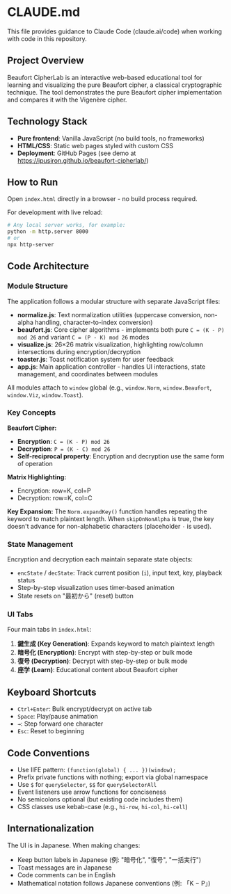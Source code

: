 # CLAUDE.md

This file provides guidance to Claude Code (claude.ai/code) when working with code in this repository.

## Project Overview

Beaufort CipherLab is an interactive web-based educational tool for learning and visualizing the pure Beaufort cipher, a classical cryptographic technique. The tool demonstrates the pure Beaufort cipher implementation and compares it with the Vigenère cipher.

## Technology Stack

- **Pure frontend**: Vanilla JavaScript (no build tools, no frameworks)
- **HTML/CSS**: Static web pages styled with custom CSS
- **Deployment**: GitHub Pages (see demo at https://ipusiron.github.io/beaufort-cipherlab/)

## How to Run

Open `index.html` directly in a browser - no build process required.

For development with live reload:
```bash
# Any local server works, for example:
python -m http.server 8000
# or
npx http-server
```

## Code Architecture

### Module Structure

The application follows a modular structure with separate JavaScript files:

- **normalize.js**: Text normalization utilities (uppercase conversion, non-alpha handling, character-to-index conversion)
- **beaufort.js**: Core cipher algorithms - implements both pure `C = (K - P) mod 26` and variant `C = (P - K) mod 26` modes
- **visualize.js**: 26×26 matrix visualization, highlighting row/column intersections during encryption/decryption
- **toaster.js**: Toast notification system for user feedback
- **app.js**: Main application controller - handles UI interactions, state management, and coordinates between modules

All modules attach to `window` global (e.g., `window.Norm`, `window.Beaufort`, `window.Viz`, `window.Toast`).

### Key Concepts

**Beaufort Cipher:**
- **Encryption**: `C = (K - P) mod 26`
- **Decryption**: `P = (K - C) mod 26`
- **Self-reciprocal property**: Encryption and decryption use the same form of operation

**Matrix Highlighting:**
- Encryption: row=K, col=P
- Decryption: row=K, col=C

**Key Expansion:**
The `Norm.expandKey()` function handles repeating the keyword to match plaintext length. When `skipOnNonAlpha` is true, the key doesn't advance for non-alphabetic characters (placeholder `·` is used).

### State Management

Encryption and decryption each maintain separate state objects:
- `encState` / `decState`: Track current position (`i`), input text, key, playback status
- Step-by-step visualization uses timer-based animation
- State resets on "最初から" (reset) button

### UI Tabs

Four main tabs in `index.html`:
1. **鍵生成 (Key Generation)**: Expands keyword to match plaintext length
2. **暗号化 (Encryption)**: Encrypt with step-by-step or bulk mode
3. **復号 (Decryption)**: Decrypt with step-by-step or bulk mode
4. **座学 (Learn)**: Educational content about Beaufort cipher

## Keyboard Shortcuts

- `Ctrl+Enter`: Bulk encrypt/decrypt on active tab
- `Space`: Play/pause animation
- `→`: Step forward one character
- `Esc`: Reset to beginning

## Code Conventions

- Use IIFE pattern: `(function(global) { ... })(window);`
- Prefix private functions with nothing; export via global namespace
- Use `$` for `querySelector`, `$$` for `querySelectorAll`
- Event listeners use arrow functions for conciseness
- No semicolons optional (but existing code includes them)
- CSS classes use kebab-case (e.g., `hi-row`, `hi-col`, `hi-cell`)

## Internationalization

The UI is in Japanese. When making changes:
- Keep button labels in Japanese (例: "暗号化", "復号", "一括実行")
- Toast messages are in Japanese
- Code comments can be in English
- Mathematical notation follows Japanese conventions (例: 「K − P」)